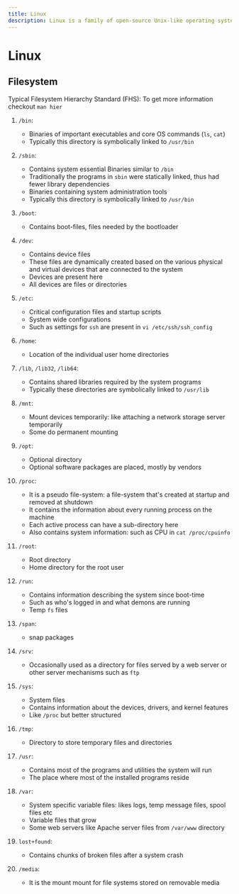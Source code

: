 ```yaml
---
title: Linux
description: Linux is a family of open-source Unix-like operating systems based on the Linux kernel.
---
```


# Linux

## Filesystem

Typical Filesystem Hierarchy Standard (FHS): To get more information checkout `man hier`

1. `/bin`:

   - Binaries of important executables and core OS commands (`ls`, `cat`)
   - Typically this directory is symbolically linked to `/usr/bin`

2. `/sbin`:

   - Contains system essential Binaries similar to `/bin`
   - Traditionally the programs in `sbin` were statically linked, thus had fewer library dependencies
   - Binaries containing system administration tools
   - Typically this directory is symbolically linked to `/usr/bin`

3. `/boot`:

   - Contains boot-files, files needed by the bootloader

4. `/dev`:

   - Contains device files
   - These files are dynamically created based on the various physical and virtual devices that are connected to the system
   - Devices are present here
   - All devices are files or directories

5. `/etc`:

   - Critical configuration files and startup scripts
   - System wide configurations
   - Such as settings for `ssh` are present in `vi /etc/ssh/ssh_config`

6. `/home`:

   - Location of the individual user home directories

7. `/lib`, `/lib32`, `/lib64`:

   - Contains shared libraries required by the system programs
   - Typically these directories are symbolically linked to `/usr/lib`

8. `/mnt`:

   - Mount devices temporarily: like attaching a network storage server temporarily
   - Some do permanent mounting

9. `/opt`:

   - Optional directory
   - Optional software packages are placed, mostly by vendors

10. `/proc`:

    - It is a pseudo file-system: a file-system that's created at startup and removed at shutdown
    - It contains the information about every running process on the machine
    - Each active process can have a sub-directory here
    - Also contains system information: such as CPU in `cat /proc/cpuinfo`

11. `/root`:

    - Root directory
    - Home directory for the root user

12. `/run`:

    - Contains information describing the system since boot-time
    - Such as who's logged in and what demons are running
    - Temp `fs` files

13. `/span`:

    - snap packages

14. `/srv`:

    - Occasionally used as a directory for files served by a web server or other server mechanisms such as `ftp`

15. `/sys`:

    - System files
    - Contains information about the devices, drivers, and kernel features
    - Like `/proc` but better structured

16. `/tmp`:

    - Directory to store temporary files and directories

17. `/usr`:

    - Contains most of the programs and utilities the system will run
    - The place where most of the installed programs reside

18. `/var`:

    - System specific variable files: likes logs, temp message files, spool files etc
    - Variable files that grow
    - Some web servers like Apache server files from `/var/www` directory

19. `lost+found`:

    - Contains chunks of broken files after a system crash

20. `/media`:

    - It is the mount mount for file systems stored on removable media
